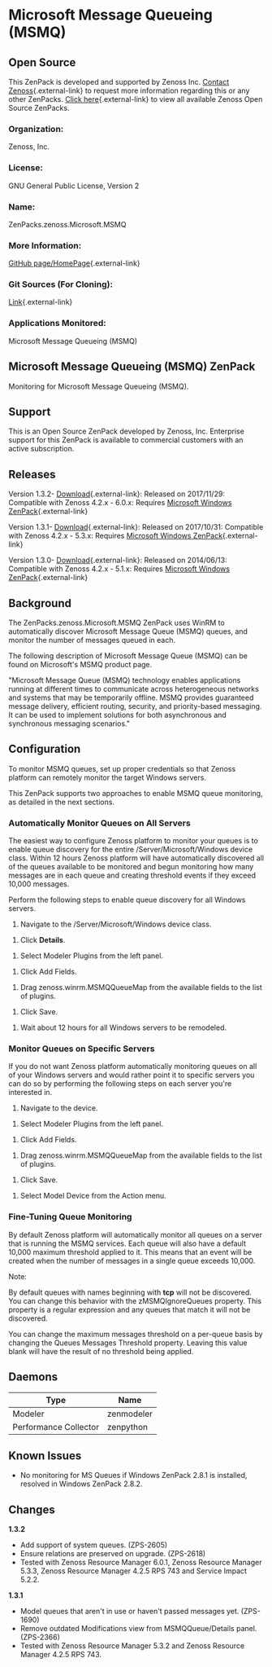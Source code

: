 # Microsoft Message Queueing (MSMQ)

## Open Source

This ZenPack is developed and supported by Zenoss Inc. [Contact Zenoss](https://tryit.zenoss.com/zenpack-contact/){.external-link} to
request more information regarding this or any other ZenPacks. [Click here](https://zenoss.com/product/zenpacks?f%5B0%5D=im_field_zenpack_category:1091){.external-link}
to view all available Zenoss Open Source ZenPacks.

### Organization:

Zenoss, Inc.

### License:

GNU General Public License, Version 2

### Name:

ZenPacks.zenoss.Microsoft.MSMQ

### More Information:

[GitHub page/HomePage](https://github.com/zenoss/ZenPacks.zenoss.Microsoft.MSMQ){.external-link}

### Git Sources (For Cloning):

[Link](https://github.com/zenoss/ZenPacks.zenoss.Microsoft.MSMQ.git){.external-link}

### Applications Monitored:

Microsoft Message Queueing (MSMQ)

## Microsoft Message Queueing (MSMQ) ZenPack

Monitoring for Microsoft Message Queueing (MSMQ).

## Support

This is an Open Source ZenPack developed by Zenoss, Inc. Enterprise
support for this ZenPack is available to commercial customers with an
active subscription.

## Releases

Version 1.3.2- [Download](https://delivery.zenoss.com/){.external-link}:   Released on 2017/11/29:   Compatible with Zenoss 4.2.x - 6.0.x:   Requires [Microsoft Windows ZenPack](https://help.zenoss.com/display/in/Microsoft+Windows "ZenPack:Microsoft Windows"){.external-link}

<!-- -->

Version 1.3.1- [Download](https://delivery.zenoss.com/){.external-link}:   Released on 2017/10/31:   Compatible with Zenoss 4.2.x - 5.3.x:   Requires [Microsoft Windows ZenPack](https://help.zenoss.com/display/in/Microsoft+Windows "ZenPack:Microsoft Windows"){.external-link}

<!-- -->

Version 1.3.0- [Download](https://storage.googleapis.com/zenpacks/ZenPacks.zenoss.Microsoft.MSMQ/1.3.0/ZenPacks.zenoss.Microsoft.MSMQ-1.3.0.egg){.external-link}:   Released on 2014/06/13:   Compatible with Zenoss 4.2.x - 5.1.x:   Requires [Microsoft Windows ZenPack](https://help.zenoss.com/display/in/Microsoft+Windows "ZenPack:Microsoft Windows"){.external-link}

## Background

The ZenPacks.zenoss.Microsoft.MSMQ ZenPack uses WinRM to automatically
discover Microsoft Message Queue (MSMQ) queues, and monitor the number
of messages queued in each.

The following description of Microsoft Message Queue (MSMQ) can be found
on Microsoft's MSMQ product page.

"Microsoft Message Queue (MSMQ) technology enables applications running
at different times to communicate across heterogeneous networks and
systems that may be temporarily offline. MSMQ provides guaranteed
message delivery, efficient routing, security, and priority-based
messaging. It can be used to implement solutions for both asynchronous
and synchronous messaging scenarios."

## Configuration

To monitor MSMQ queues, set up proper credentials so that Zenoss
platform can remotely monitor the target Windows servers.

This ZenPack supports two approaches to enable MSMQ queue monitoring, as
detailed in the next sections.

### Automatically Monitor Queues on All Servers

The easiest way to configure Zenoss platform to monitor your queues is
to enable queue discovery for the entire /Server/Microsoft/Windows
device class. Within 12 hours Zenoss platform will have automatically
discovered all of the queues available to be monitored and begun
monitoring how many messages are in each queue and creating threshold
events if they exceed 10,000 messages.

Perform the following steps to enable queue discovery for all Windows
servers.

1.  Navigate to the /Server/Microsoft/Windows device class.

<!-- -->

1.  Click **Details**.

<!-- -->

1.  Select Modeler Plugins from the left panel.

<!-- -->

1.  Click Add Fields.

<!-- -->

1.  Drag zenoss.winrm.MSMQQueueMap from the available fields to the list
    of plugins.

<!-- -->

1.  Click Save.

<!-- -->

1.  Wait about 12 hours for all Windows servers to be remodeled.

### Monitor Queues on Specific Servers

If you do not want Zenoss platform automatically monitoring queues on
all of your Windows servers and would rather point it to specific
servers you can do so by performing the following steps on each server
you're interested in.

1.  Navigate to the device.

<!-- -->

1.  Select Modeler Plugins from the left panel.

<!-- -->

1.  Click Add Fields.

<!-- -->

1.  Drag zenoss.winrm.MSMQQueueMap from the available fields to the list
    of plugins.

<!-- -->

1.  Click Save.

<!-- -->

1.  Select Model Device from the Action menu.

### Fine-Tuning Queue Monitoring

By default Zenoss platform will automatically monitor all queues on a
server that is running the MSMQ services. Each queue will also have a
default 10,000 maximum threshold applied to it. This means that an event
will be created when the number of messages in a single queue exceeds
10,000.

Note:

By default queues with names beginning with **tcp** will not be
discovered. You can change this behavior with the zMSMQIgnoreQueues
property. This property is a regular expression and any queues that
match it will not be discovered.

You can change the maximum messages threshold on a per-queue basis by
changing the Queues Messages Threshold property. Leaving this value
blank will have the result of no threshold being applied.

## Daemons

| Type                  | Name       |
|-----------------------|------------|
| Modeler               | zenmodeler |
| Performance Collector | zenpython  |

## Known Issues

-   No monitoring for MS Queues if Windows ZenPack 2.8.1 is installed,
    resolved in Windows ZenPack 2.8.2.

## Changes

**1.3.2**

-   Add support of system queues. (ZPS-2605)
-   Ensure relations are preserved on upgrade. (ZPS-2618)
-   Tested with Zenoss Resource Manager 6.0.1, Zenoss Resource Manager
    5.3.3, Zenoss Resource Manager 4.2.5 RPS 743 and Service Impact
    5.2.2.

**1.3.1**

-   Model queues that aren't in use or haven't passed messages yet.
    (ZPS-1690)
-   Remove outdated Modifications view from MSMQQueue/Details panel.
    (ZPS-2366)
-   Tested with Zenoss Resource Manager 5.3.2 and Zenoss Resource
    Manager 4.2.5 RPS 743.
